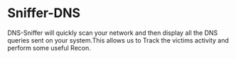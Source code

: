 # Sniffer-DNS
DNS-Sniffer will quickly scan your network and then display all the DNS queries sent on your system.This allows us to Track the victims activity and perform some useful Recon.
